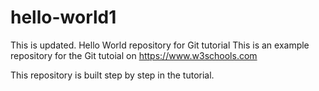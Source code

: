 # hello-world1
This is updated.
Hello World repository for Git tutorial
This is an example repository for the Git tutoial on https://www.w3schools.com

This repository is built step by step in the tutorial.
